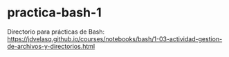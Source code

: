 # practica-bash-1
Directorio para prácticas de Bash: https://jdvelasq.github.io/courses/notebooks/bash/1-03-actividad-gestion-de-archivos-y-directorios.html
